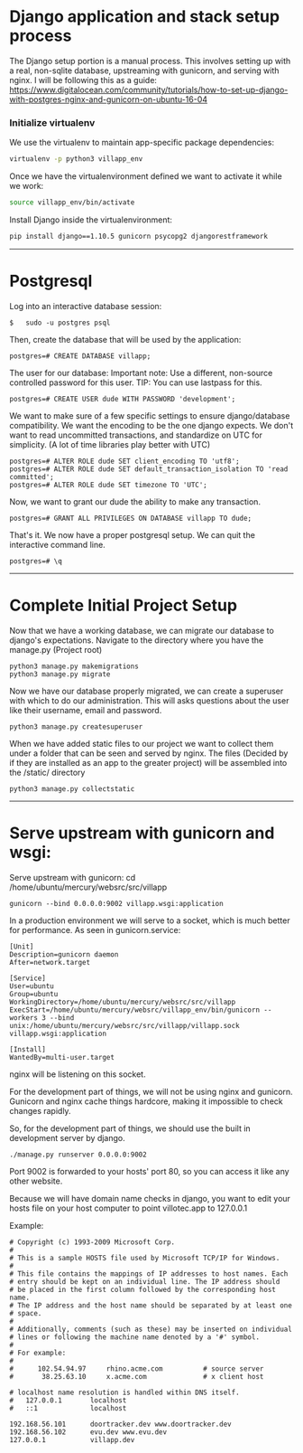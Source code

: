 # Django application and stack setup process

The Django setup portion is a manual process. 
This involves setting up with a real, non-sqlite database,
upstreaming with gunicorn, and serving with nginx.
I will be following this as a guide:
 https://www.digitalocean.com/community/tutorials/how-to-set-up-django-with-postgres-nginx-and-gunicorn-on-ubuntu-16-04


### Initialize virtualenv
We use the virtualenv to maintain app-specific package dependencies:

```sh
virtualenv -p python3 villapp_env
```

Once we have the virtualenvironment defined we want to activate it while we work:
```sh
source villapp_env/bin/activate
```

Install Django inside the virtualenvironment:

```sh
pip install django==1.10.5 gunicorn psycopg2 djangorestframework
```

___________________________________________________________________________________________
# Postgresql

Log into an interactive database session:

```
$	sudo -u postgres psql
```

Then, create the database that will be used by the application:
```
postgres=# CREATE DATABASE villapp;
```

The user for our database:
Important note: Use a different, non-source controlled password for this user. TIP: You can use lastpass for this.
```
postgres=# CREATE USER dude WITH PASSWORD 'development';
```

We want to make sure of a few specific settings to ensure django/database compatibility.
We want the encoding to be the one django expects. We don't want to read uncommitted transactions, and standardize on UTC for simplicity.
(A lot of time libraries play better with UTC)

```
postgres=# ALTER ROLE dude SET client_encoding TO 'utf8';
postgres=# ALTER ROLE dude SET default_transaction_isolation TO 'read committed';
postgres=# ALTER ROLE dude SET timezone TO 'UTC';
```

Now, we want to grant our dude the ability to make any transaction.

```
postgres=# GRANT ALL PRIVILEGES ON DATABASE villapp TO dude;

```

That's it. We now have a proper postgresql setup. We can quit the interactive command line.

```
postgres=# \q
```

___________________________________________________________________________________________
# Complete Initial Project Setup

Now that we have a working database, we can migrate our database to django's expectations.
Navigate to the directory where you have the manage.py (Project root)

```
python3 manage.py makemigrations
python3 manage.py migrate

```
Now we have our database properly migrated, we can create a superuser with which to do our administration.
This will asks questions about the user like their username, email and password.

```
python3 manage.py createsuperuser

```

When we have added static files to our project we want to collect them under a folder that can be seen and served by nginx. The files (Decided by if they are installed as an app to the greater project) will be assembled into the /static/ directory

```
python3 manage.py collectstatic
```
___________________________________________________________________________________________

# Serve upstream with gunicorn and wsgi:

Serve upstream with gunicorn:
cd /home/ubuntu/mercury/websrc/src/villapp

```
gunicorn --bind 0.0.0.0:9002 villapp.wsgi:application
```

In a production environment we will serve to a socket, which is much better for performance.
As seen in gunicorn.service:

```
[Unit]
Description=gunicorn daemon
After=network.target

[Service]
User=ubuntu
Group=ubuntu
WorkingDirectory=/home/ubuntu/mercury/websrc/src/villapp
ExecStart=/home/ubuntu/mercury/websrc/villapp_env/bin/gunicorn --workers 3 --bind unix:/home/ubuntu/mercury/websrc/src/villapp/villapp.sock villapp.wsgi:application

[Install]
WantedBy=multi-user.target
```
nginx will be listening on this socket.

For the development part of things, we will not be using nginx and gunicorn. Gunicorn and nginx cache things hardcore, making it impossible to check changes rapidly.

So, for the development part of things, we should use the built in development server by django.

```
./manage.py runserver 0.0.0.0:9002
```

Port 9002 is forwarded to your hosts' port 80, so you can access it like any other website.

Because we will have domain name checks in django, you want to edit your hosts file on your host computer to point villotec.app to 127.0.0.1

Example:

```
# Copyright (c) 1993-2009 Microsoft Corp.
#
# This is a sample HOSTS file used by Microsoft TCP/IP for Windows.
#
# This file contains the mappings of IP addresses to host names. Each
# entry should be kept on an individual line. The IP address should
# be placed in the first column followed by the corresponding host name.
# The IP address and the host name should be separated by at least one
# space.
#
# Additionally, comments (such as these) may be inserted on individual
# lines or following the machine name denoted by a '#' symbol.
#
# For example:
#
#      102.54.94.97     rhino.acme.com          # source server
#       38.25.63.10     x.acme.com              # x client host

# localhost name resolution is handled within DNS itself.
#	127.0.0.1       localhost
#	::1             localhost

192.168.56.101		doortracker.dev www.doortracker.dev
192.168.56.102		evu.dev	www.evu.dev
127.0.0.1			villapp.dev


```
